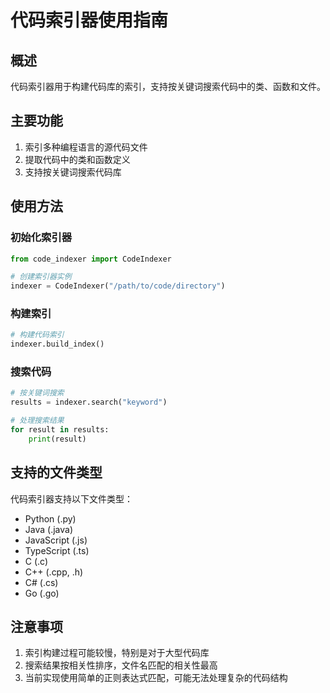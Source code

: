 
# 代码索引器使用指南

## 概述

代码索引器用于构建代码库的索引，支持按关键词搜索代码中的类、函数和文件。

## 主要功能

1. 索引多种编程语言的源代码文件
2. 提取代码中的类和函数定义
3. 支持按关键词搜索代码库

## 使用方法

### 初始化索引器

```python
from code_indexer import CodeIndexer

# 创建索引器实例
indexer = CodeIndexer("/path/to/code/directory")
```

### 构建索引

```python
# 构建代码索引
indexer.build_index()
```

### 搜索代码

```python
# 按关键词搜索
results = indexer.search("keyword")

# 处理搜索结果
for result in results:
    print(result)
```

## 支持的文件类型

代码索引器支持以下文件类型：
- Python (.py)
- Java (.java)
- JavaScript (.js)
- TypeScript (.ts)
- C (.c)
- C++ (.cpp, .h)
- C# (.cs)
- Go (.go)

## 注意事项

1. 索引构建过程可能较慢，特别是对于大型代码库
2. 搜索结果按相关性排序，文件名匹配的相关性最高
3. 当前实现使用简单的正则表达式匹配，可能无法处理复杂的代码结构
